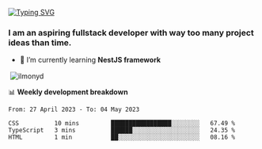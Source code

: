 [![Typing SVG](https://readme-typing-svg.herokuapp.com?color=%23e07a5f&size=40&center=false&vCenter=true&multiline=true&width=900&height=70&lines=Hi%2C+my+name+is+Oleg)](https://git.io/typing-svg)

<h3>
  I am an aspiring fullstack developer with way too many project ideas than time.</h3>

- 🌱 I’m currently learning **NestJS framework**

<p align="left">
</p>






<p>&nbsp;<img align="center" src="https://github-readme-stats.vercel.app/api?username=ilmonyd&show_icons=true&theme=calm&locale=en" alt="ilmonyd" /></p>


📊 **Weekly development breakdown**
<!--START_SECTION:waka-->

```text
From: 27 April 2023 - To: 04 May 2023

CSS          10 mins         █████████████████░░░░░░░░   67.49 %
TypeScript   3 mins          ██████░░░░░░░░░░░░░░░░░░░   24.35 %
HTML         1 min           ██░░░░░░░░░░░░░░░░░░░░░░░   08.16 %
```

<!--END_SECTION:waka-->
